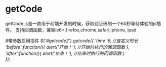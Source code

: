 # getCode
getCode.js是一款用于前端开发的时候，获取验证码的一个60秒等待体验的js插件。 支持回调函数，兼容ie6+,firefox,chrome,safari,iphone, ipad

#带参数启用插件
*$('#getcode2').getcode({*
*'time':6, //自定义时长*
  *'before':function(){*
    *alert('开始！');	 //开始时执行的回调函数*
  *},*
  *'after':function(){*
    *alert('结束！');	 //结束时执行的回调函数*
  *}*					  
*});*
